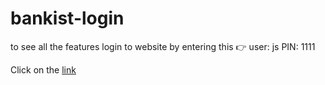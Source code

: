 # bankist-login
to see all the features login to website by entering this 👉 user: js  PIN: 1111

Click on the [link](https://bankist-login.netlify.app/)
